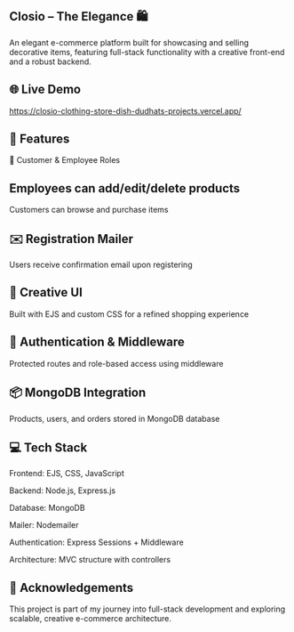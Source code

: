 ## Closio – The Elegance 🛍️
An elegant e-commerce platform built for showcasing and selling decorative items, featuring full-stack functionality with a creative front-end and a robust backend.

## 🌐 Live Demo
https://closio-clothing-store-dish-dudhats-projects.vercel.app/

## 📌 Features
🧾 Customer & Employee Roles

## Employees can add/edit/delete products

Customers can browse and purchase items

## ✉️ Registration Mailer

Users receive confirmation email upon registering

## 🎨 Creative UI

Built with EJS and custom CSS for a refined shopping experience

## 🔐 Authentication & Middleware

Protected routes and role-based access using middleware

## 📦 MongoDB Integration

Products, users, and orders stored in MongoDB database

## 💻 Tech Stack
Frontend: EJS, CSS, JavaScript

Backend: Node.js, Express.js

Database: MongoDB

Mailer: Nodemailer

Authentication: Express Sessions + Middleware

Architecture: MVC structure with controllers

## 🙌 Acknowledgements
This project is part of my journey into full-stack development and exploring scalable, creative e-commerce architecture.

